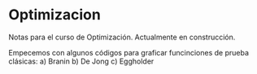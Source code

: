 # Optimizacion
Notas para el curso de Optimización. Actualmente en construcción.

Empecemos con algunos códigos para graficar funcinciones de prueba clásicas:
a) Branin
b) De Jong
c) Eggholder

